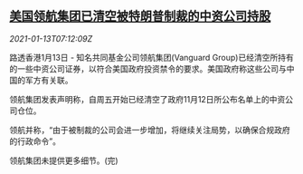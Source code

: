 <!--1610522594000-->
[美国领航集团已清空被特朗普制裁的中资公司持股](https://cn.reuters.com/article/usa-china-investment-vanguardstakes-sale-idCNKBS29I0O1)
------

<div><i>2021-01-13T07:12:09Z</i></div><p>路透香港1月13日 - 知名共同基金公司领航集团(Vanguard Group)已经清空所持有的一些中资公司证券，以符合美国政府投资禁令的要求。美国政府称这些公司与中国的军方有关联。</p><p>领航集团发表声明称，自周五开始已经清空了政府11月12日所公布名单上的中资公司仓位。</p><p>领航并称，“由于被制裁的公司会进一步增加，将继续关注局势，以确保合规政府的行政命令”。</p><p>领航集团未提供更多细节。(完)</p>
